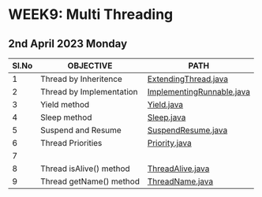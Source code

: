 # WEEK9: Multi Threading

## 2nd April 2023 Monday

| Sl.No | OBJECTIVE                | PATH                                                     |
| ----- | ------------------------ | -------------------------------------------------------- |
| 1     | Thread by Inheritence    | [ExtendingThread.java](./ExtendingThread.java)           |
| 2     | Thread by Implementation | [ImplementingRunnable.java](./ImplementingRunnable.java) |
| 3     | Yield method             | [Yield.java](./Yield.java)                               |
| 4     | Sleep method             | [Sleep.java](./Sleep.java)                               |
| 5     | Suspend and Resume       | [SuspendResume.java](./SuspendResume.java)               |
| 6     | Thread Priorities        | [Priority.java](./Priority.java)                         |
| 7     |                          |                                                          |
| 8     | Thread isAlive() method  | [ThreadAlive.java](./ThreadAlive.java)                   |
| 9     | Thread getName() method  | [ThreadName.java](./ThreadName.java)                     |
